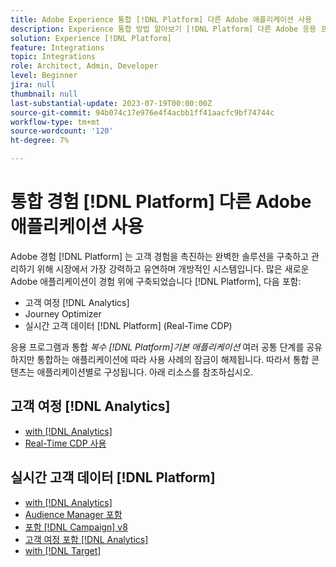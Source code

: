 ```yaml
---
title: Adobe Experience 통합 [!DNL Platform] 다른 Adobe 애플리케이션 사용
description: Experience 통합 방법 알아보기 [!DNL Platform] 다른 Adobe 응용 프로그램과 함께 사용할 수 있습니다.
solution: Experience [!DNL Platform]
feature: Integrations
topic: Integrations
role: Architect, Admin, Developer
level: Beginner
jira: null
thumbnail: null
last-substantial-update: 2023-07-19T00:00:00Z
source-git-commit: 94b074c17e976e4f4acbb1ff41aacfc9bf74744c
workflow-type: tm+mt
source-wordcount: '120'
ht-degree: 7%

---
```



# 통합 경험 [!DNL Platform] 다른 Adobe 애플리케이션 사용

Adobe 경험 [!DNL Platform] 는 고객 경험을 촉진하는 완벽한 솔루션을 구축하고 관리하기 위해 시장에서 가장 강력하고 유연하며 개방적인 시스템입니다. 많은 새로운 Adobe 애플리케이션이 경험 위에 구축되었습니다 [!DNL Platform], 다음 포함:

* 고객 여정 [!DNL Analytics]
* Journey Optimizer
* 실시간 고객 데이터 [!DNL Platform] (Real-Time CDP)

응용 프로그램과 통합 _복수 [!DNL Platform]기본 애플리케이션_ 여러 공통 단계를 공유하지만 통합하는 애플리케이션에 따라 사용 사례의 잠금이 해제됩니다. 따라서 통합 콘텐츠는 애플리케이션별로 구성됩니다. 아래 리소스를 참조하십시오.


## 고객 여정 [!DNL Analytics]

* [with [!DNL Analytics]](../cja/customer-journey-analytics-analytics.md)
* [Real-Time CDP 사용](../cja/cja-rtcdp.md)

## 실시간 고객 데이터 [!DNL Platform]

* [with [!DNL Analytics]](../rtcdp/rtcdp-analytics.md)
* [Audience Manager 포함](../rtcdp/rtcdp-aam.md)
* [포함 [!DNL Campaign] v8](../rtcdp/rtcdp-campaign.md)
* [고객 여정 포함 [!DNL Analytics]](../rtcdp/rtcdp-cja.md)
* [with [!DNL Target]](../rtcdp/rtcdp-target.md)